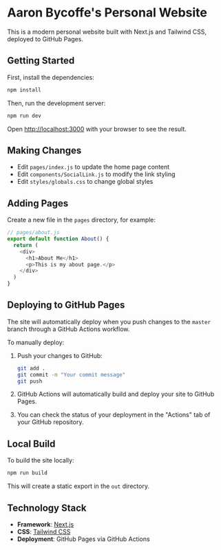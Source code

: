 # Aaron Bycoffe's Personal Website

This is a modern personal website built with Next.js and Tailwind CSS, deployed to GitHub Pages.

## Getting Started

First, install the dependencies:

```bash
npm install
```

Then, run the development server:

```bash
npm run dev
```

Open [http://localhost:3000](http://localhost:3000) with your browser to see the result.

## Making Changes

- Edit `pages/index.js` to update the home page content
- Edit `components/SocialLink.js` to modify the link styling
- Edit `styles/globals.css` to change global styles

## Adding Pages

Create a new file in the `pages` directory, for example:

```javascript
// pages/about.js
export default function About() {
  return (
    <div>
      <h1>About Me</h1>
      <p>This is my about page.</p>
    </div>
  )
}
```

## Deploying to GitHub Pages

The site will automatically deploy when you push changes to the `master` branch through a GitHub Actions workflow.

To manually deploy:

1. Push your changes to GitHub:
   ```bash
   git add .
   git commit -m "Your commit message"
   git push
   ```

2. GitHub Actions will automatically build and deploy your site to GitHub Pages.

3. You can check the status of your deployment in the "Actions" tab of your GitHub repository.

## Local Build

To build the site locally:

```bash
npm run build
```

This will create a static export in the `out` directory.

## Technology Stack

- **Framework**: [Next.js](https://nextjs.org/)
- **CSS**: [Tailwind CSS](https://tailwindcss.com/)
- **Deployment**: GitHub Pages via GitHub Actions
